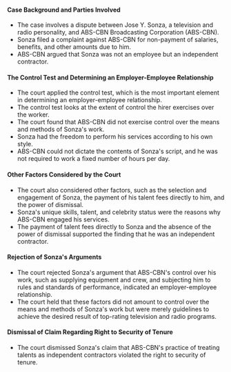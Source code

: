 #### Case Background and Parties Involved

- The case involves a dispute between Jose Y. Sonza, a television and radio personality, and ABS-CBN Broadcasting Corporation (ABS-CBN).
- Sonza filed a complaint against ABS-CBN for non-payment of salaries, benefits, and other amounts due to him.
- ABS-CBN argued that Sonza was not an employee but an independent contractor.

#### The Control Test and Determining an Employer-Employee Relationship

- The court applied the control test, which is the most important element in determining an employer-employee relationship.
- The control test looks at the extent of control the hirer exercises over the worker.
- The court found that ABS-CBN did not exercise control over the means and methods of Sonza's work.
- Sonza had the freedom to perform his services according to his own style.
- ABS-CBN could not dictate the contents of Sonza's script, and he was not required to work a fixed number of hours per day.

#### Other Factors Considered by the Court

- The court also considered other factors, such as the selection and engagement of Sonza, the payment of his talent fees directly to him, and the power of dismissal.
- Sonza's unique skills, talent, and celebrity status were the reasons why ABS-CBN engaged his services.
- The payment of talent fees directly to Sonza and the absence of the power of dismissal supported the finding that he was an independent contractor.

#### Rejection of Sonza's Arguments

- The court rejected Sonza's argument that ABS-CBN's control over his work, such as supplying equipment and crew, and subjecting him to rules and standards of performance, indicated an employer-employee relationship.
- The court held that these factors did not amount to control over the means and methods of Sonza's work but were merely guidelines to achieve the desired result of top-rating television and radio programs.

#### Dismissal of Claim Regarding Right to Security of Tenure

- The court dismissed Sonza's claim that ABS-CBN's practice of treating talents as independent contractors violated the right to security of tenure.